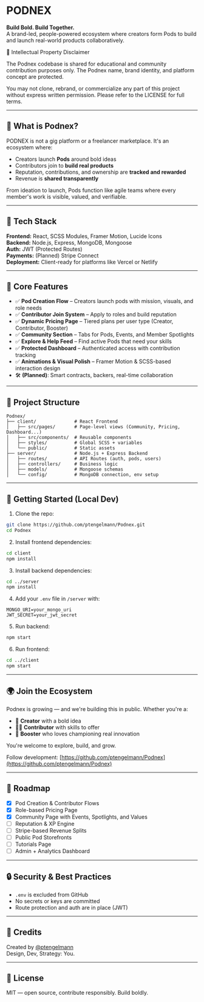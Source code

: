 # PODNEX

**Build Bold. Build Together.**  
A brand-led, people-powered ecosystem where creators form Pods to build and launch real-world products collaboratively.


🚨 Intellectual Property Disclaimer

The Podnex codebase is shared for educational and community contribution purposes only.
The Podnex name, brand identity, and platform concept are protected.

You may not clone, rebrand, or commercialize any part of this project without express written permission.
Please refer to the LICENSE for full terms.

---

## 🚀 What is Podnex?
PODNEX is not a gig platform or a freelancer marketplace.
It's an ecosystem where:
- Creators launch **Pods** around bold ideas
- Contributors join to **build real products**
- Reputation, contributions, and ownership are **tracked and rewarded**
- Revenue is **shared transparently**

From ideation to launch, Pods function like agile teams where every member's work is visible, valued, and verifiable.

---

## 🔧 Tech Stack
**Frontend:** React, SCSS Modules, Framer Motion, Lucide Icons  
**Backend:** Node.js, Express, MongoDB, Mongoose  
**Auth:** JWT (Protected Routes)  
**Payments:** (Planned) Stripe Connect  
**Deployment:** Client-ready for platforms like Vercel or Netlify

---

## 🧠 Core Features
- ✅ **Pod Creation Flow** – Creators launch pods with mission, visuals, and role needs
- ✅ **Contributor Join System** – Apply to roles and build reputation
- ✅ **Dynamic Pricing Page** – Tiered plans per user type (Creator, Contributor, Booster)
- ✅ **Community Section** – Tabs for Pods, Events, and Member Spotlights
- ✅ **Explore & Help Feed** – Find active Pods that need your skills
- ✅ **Protected Dashboard** – Authenticated access with contribution tracking
- ✅ **Animations & Visual Polish** – Framer Motion & SCSS-based interaction design
- 🛠️ **(Planned)**: Smart contracts, backers, real-time collaboration

---

## 📁 Project Structure
```
Podnex/
├── client/              # React Frontend
│   ├── src/pages/       # Page-level views (Community, Pricing, Dashboard...)
│   ├── src/components/  # Reusable components
│   ├── styles/          # Global SCSS + variables
│   └── public/          # Static assets
├── server/              # Node.js + Express Backend
│   ├── routes/          # API Routes (auth, pods, users)
│   ├── controllers/     # Business logic
│   ├── models/          # Mongoose schemas
│   └── config/          # MongoDB connection, env setup
```

---

## 🧪 Getting Started (Local Dev)
1. Clone the repo:
```bash
git clone https://github.com/ptengelmann/Podnex.git
cd Podnex
```

2. Install frontend dependencies:
```bash
cd client
npm install
```

3. Install backend dependencies:
```bash
cd ../server
npm install
```

4. Add your `.env` file in `/server` with:
```
MONGO_URI=your_mongo_uri
JWT_SECRET=your_jwt_secret
```

5. Run backend:
```bash
npm start
```

6. Run frontend:
```bash
cd ../client
npm start
```

---

## 🌍 Join the Ecosystem
Podnex is growing — and we're building this in public.
Whether you're a:
- 🚀 **Creator** with a bold idea
- 🧑‍💻 **Contributor** with skills to offer
- 📣 **Booster** who loves championing real innovation

You're welcome to explore, build, and grow.

Follow development: [https://github.com/ptengelmann/Podnex](https://github.com/ptengelmann/Podnex)

---

## 📌 Roadmap
- [x] Pod Creation & Contributor Flows
- [x] Role-based Pricing Page
- [x] Community Page with Events, Spotlights, and Values
- [ ] Reputation & XP Engine
- [ ] Stripe-based Revenue Splits
- [ ] Public Pod Storefronts
- [ ] Tutorials Page
- [ ] Admin + Analytics Dashboard

---

## 🔒 Security & Best Practices
- `.env` is excluded from GitHub
- No secrets or keys are committed
- Route protection and auth are in place (JWT)

---

## 🙌 Credits
Created by [@ptengelmann](https://github.com/ptengelmann)  
Design, Dev, Strategy: You.

---

## 💬 License
MIT — open source, contribute responsibly. Build boldly.

